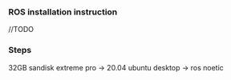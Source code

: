 ### ROS installation instruction
//TODO

### Steps
32GB sandisk extreme pro -> 20.04 ubuntu desktop -> ros noetic

